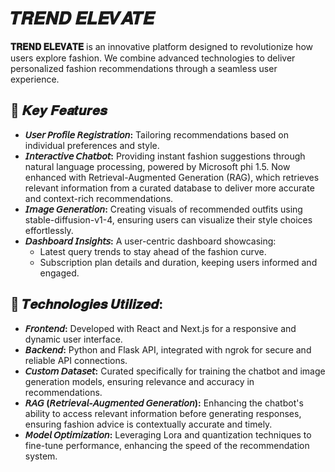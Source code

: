 <h1>𝑻𝑹𝑬𝑵𝑫 𝑬𝑳𝑬𝑽𝑨𝑻𝑬</h1>
<p>
  <strong>𝐓𝐑𝐄𝐍𝐃 𝐄𝐋𝐄𝐕𝐀𝐓𝐄</strong> is an innovative platform designed to revolutionize how users explore fashion. We combine advanced technologies to deliver personalized fashion recommendations through a seamless user experience.
</p>

<h2>🔑 𝑲𝒆𝒚 𝑭𝒆𝒂𝒕𝒖𝒓𝒆𝒔</h2>

<ul>
  <li>
    <strong>𝘜𝘴𝘦𝘳 𝘗𝘳𝘰𝘧𝘪𝘭𝘦 𝘙𝘦𝘨𝘪𝘴𝘵𝘳𝘢𝘵𝘪𝘰𝘯:</strong> Tailoring recommendations based on individual preferences and style.
  </li>
  <li>
    <strong>𝘐𝘯𝘵𝘦𝘳𝘢𝘤𝘵𝘪𝘷𝘦 𝘊𝘩𝘢𝘵𝘣𝘰𝘵:</strong> Providing instant fashion suggestions through natural language processing, powered by Microsoft phi 1.5. Now enhanced with Retrieval-Augmented Generation (RAG), which retrieves relevant information from a curated database to deliver more accurate and context-rich recommendations.
  </li>
  <li>
    <strong>𝘐𝘮𝘢𝘨𝘦 𝘎𝘦𝘯𝘦𝘳𝘢𝘵𝘪𝘰𝘯:</strong> Creating visuals of recommended outfits using stable-diffusion-v1-4, ensuring users can visualize their style choices effortlessly.
  </li>
  <li>
    <strong>𝘋𝘢𝘴𝘩𝘣𝘰𝘢𝘳𝘥 𝘐𝘯𝘴𝘪𝘨𝘩𝘵𝘴:</strong> A user-centric dashboard showcasing:
    <ul>
      <li>Latest query trends to stay ahead of the fashion curve.</li>
      <li>Subscription plan details and duration, keeping users informed and engaged.</li>
    </ul>
  </li>
</ul>

<h2>🔧 𝑻𝒆𝒄𝒉𝒏𝒐𝒍𝒐𝒈𝒊𝒆𝒔 𝑼𝒕𝒊𝒍𝒊𝒛𝒆𝒅:</h2>

<ul>
  <li><strong>𝘍𝘳𝘰𝘯𝘵𝘦𝘯𝘥:</strong> Developed with React and Next.js for a responsive and dynamic user interface.</li>
  <li><strong>𝘉𝘢𝘤𝘬𝘦𝘯𝘥:</strong> Python and Flask API, integrated with ngrok for secure and reliable API connections.</li>
  <li><strong>𝘊𝘶𝘴𝘵𝘰𝘮 𝘋𝘢𝘵𝘢𝘴𝘦𝘵:</strong> Curated specifically for training the chatbot and image generation models, ensuring relevance and accuracy in recommendations.</li>
  <li><strong>𝘙𝘈𝘎 (𝘙𝘦𝘵𝘳𝘪𝘦𝘷𝘢𝘭-𝘈𝘶𝘨𝘮𝘦𝘯𝘵𝘦𝘥 𝘎𝘦𝘯𝘦𝘳𝘢𝘵𝘪𝘰𝘯):</strong> Enhancing the chatbot's ability to access relevant information before generating responses, ensuring fashion advice is contextually accurate and timely.</li>
  <li><strong>𝘔𝘰𝘥𝘦𝘭 𝘖𝘱𝘵𝘪𝘮𝘪𝘻𝘢𝘵𝘪𝘰𝘯:</strong> Leveraging Lora and quantization techniques to fine-tune performance, enhancing the speed of the recommendation system.</li>
</ul>
